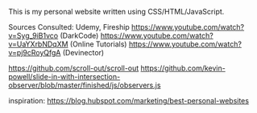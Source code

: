 This is my personal website written using CSS/HTML/JavaScript.

Sources Consulted: Udemy, Fireship
https://www.youtube.com/watch?v=Syg_9iB1vco (DarkCode)
https://www.youtube.com/watch?v=UaYXrbNDqXM (Online Tutorials)
https://www.youtube.com/watch?v=pj9cRoyQfgA (Devinector)

https://github.com/scroll-out/scroll-out
https://github.com/kevin-powell/slide-in-with-intersection-observer/blob/master/finished/js/observers.js

inspiration:
https://blog.hubspot.com/marketing/best-personal-websites
